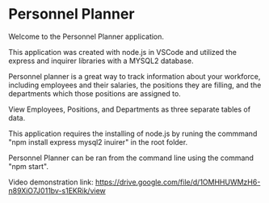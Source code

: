 # Personnel Planner

Welcome to the Personnel Planner application.

This application was created with node.js in VSCode and utilized the express and inquirer libraries with a MYSQL2 database.

Personnel planner is a great way to track information about your workforce, including employees and their salaries, the positions they are filling, and the departments which those positions are assigned to.

View Employees, Positions, and Departments as three separate tables of data.

This application requires the installing of node.js by runing the commmand "npm install express mysql2 inuirer" in the root folder.

Personnel Planner can be ran from the command line using the command "npm start".

Video demonstration link: https://drive.google.com/file/d/1OMHHUWMzH6-n89XiO7J011bv-s1EKRik/view
